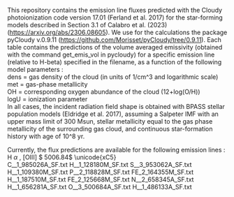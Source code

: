 This repository contains the emission line fluxes predicted with the Cloudy photoionization code version 17.01 (Ferland et al. 2017) for the star-forming models described in Section 3.1 of Calabro et al. (2023) (https://arxiv.org/abs/2306.08605). We use for the calculations the package pyCloudy v.0.9.11 (https://github.com/Morisset/pyCloudy/tree/0.9.11). 
Each table contains the predictions of the volume averaged emissivity (obtained with the command get_emis_vol in pycloudy) for a specific emission line (relative to H-beta) specified in the filename, as a function of the following model parameters : <br />
dens = gas density of the cloud (in units of 1/cm^3 and logarithmic scale) <br />
met = gas-phase metallicity  <br />
OH = corresponding oxygen abundance of the cloud (12+log(O/H)) <br />
logU = ionization parameter <br />
In all cases, the incident radiation field shape is obtained with BPASS stellar population models (Eldridge et al. 2017), assuming a Salpeter IMF with an upper mass limit of 300 Msun, stellar metallicity equal to the gas phase metallicity of the surrounding gas cloud, and continuous star-formation history with age of 10^8 yr. 

Currently, the flux predictions are available for the following emission lines :
H $\alpha$ , [OIII]  $ 5006.84$ \unicode{xC5}  <br />
C__1_985026A_SF.txt
H__1_128180M_SF.txt
S__3_953062A_SF.txt
H__1_109380M_SF.txt
P__2_118828M_SF.txt
FE_2_164355M_SF.txt
H__1_187510M_SF.txt
FE_2_125668M_SF.txt
N__2_658345A_SF.txt
H__1_656281A_SF.txt
O__3_500684A_SF.txt
H__1_486133A_SF.txt
